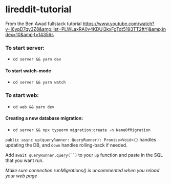 # lireddit-tutorial
From the Ben Awad fullstack tutorial https://www.youtube.com/watch?v=I6ypD7qv3Z8&amp;list=PLWLaxRA0v4KDUi3kxFgTdt5193TT2ftYj&amp;index=10&amp;t=14356s

### To start server:

- `cd server && yarn dev`

#### To start watch-mode

- `cd server && yarn watch`

### To start web:

- `cd web && yarn dev`



#### Creating a new database migration:

- `cd server && npx typeorm migration:create -n NameOfMigration` 

`public async up(queryRunner: QueryRunner): Promise<Void>{}` handles updating the DB, and `down` handles rolling-back if needed. 

Add `await queryRunner.query(``)` to your `up` function and paste in the SQL that you want run.



*Make sure connection.runMigrations() is uncommented when you reload your web page*




